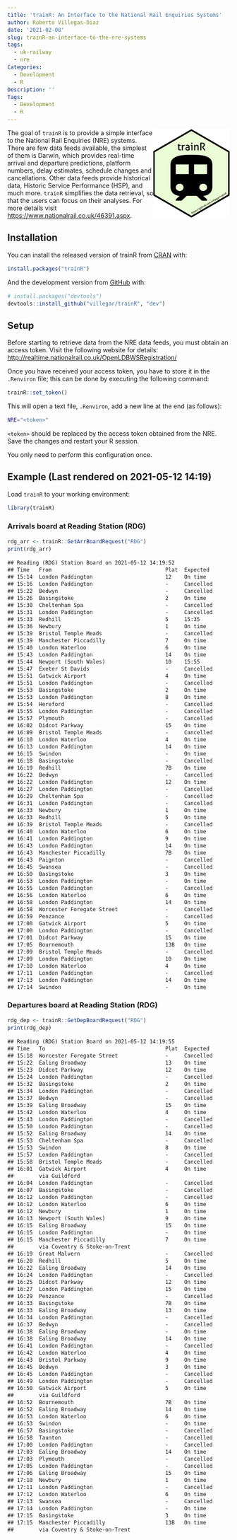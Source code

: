```yaml
---
title: 'trainR: An Interface to the National Rail Enquiries Systems'
author: Roberto Villegas-Diaz
date: '2021-02-08'
slug: trainR-an-interface-to-the-nre-systems
tags:
  - uk-railway
  - nre
Categories:
  - Development
  - R
Description: ''
Tags:
  - Development
  - R
---
```


<img src="https://raw.githubusercontent.com/villegar/trainR/main/inst/images/logo.png" alt="logo" align="right" height=200px/>

The goal of `trainR` is to provide a simple interface to the 
National Rail Enquiries (NRE) systems. There are few data feeds 
available, the simplest of them is Darwin, which provides real-time 
arrival and departure predictions, platform numbers, delay estimates, 
schedule changes and cancellations. Other data feeds provide historical 
data, Historic Service Performance (HSP), and much more. `trainR` 
simplifies the data retrieval, so that the users can focus on their 
analyses. For more details visit 
https://www.nationalrail.co.uk/46391.aspx.

## Installation

You can install the released version of trainR from [CRAN](https://CRAN.R-project.org) with:

``` r
install.packages("trainR")
```

And the development version from [GitHub](https://github.com/) with:

``` r
# install.packages("devtools")
devtools::install_github("villegar/trainR", "dev")
```

## Setup
Before starting to retrieve data from the NRE data feeds, you must obtain an access token. 
Visit the following website for details: http://realtime.nationalrail.co.uk/OpenLDBWSRegistration/

Once you have received your access token, you have to store it in the `.Renviron` file; this can be 
done by executing the following command:


```r
trainR::set_token()
```

This will open a text file, `.Renviron`, add a new line at the end (as follows):

```bash
NRE="<token>"
```

`<token>` should be replaced by the access token obtained from the NRE. Save the changes and restart 
your R session.

You only need to perform this configuration once.

## Example (Last rendered on 2021-05-12 14:19)

Load `trainR` to your working environment:

```r
library(trainR)
```

### Arrivals board at Reading Station (RDG)


```r
rdg_arr <- trainR::GetArrBoardRequest("RDG")
print(rdg_arr)
```

```
## Reading (RDG) Station Board on 2021-05-12 14:19:52
## Time   From                                    Plat  Expected
## 15:14  London Paddington                       12    On time
## 15:16  London Paddington                       -     Cancelled
## 15:22  Bedwyn                                  -     Cancelled
## 15:26  Basingstoke                             2     On time
## 15:30  Cheltenham Spa                          -     Cancelled
## 15:31  London Paddington                       -     Cancelled
## 15:33  Redhill                                 5     15:35
## 15:36  Newbury                                 1     On time
## 15:39  Bristol Temple Meads                    -     Cancelled
## 15:39  Manchester Piccadilly                   7     On time
## 15:40  London Waterloo                         6     On time
## 15:43  London Paddington                       14    On time
## 15:44  Newport (South Wales)                   10    15:55
## 15:47  Exeter St Davids                        -     Cancelled
## 15:51  Gatwick Airport                         4     On time
## 15:51  London Paddington                       -     Cancelled
## 15:53  Basingstoke                             2     On time
## 15:53  London Paddington                       8     On time
## 15:54  Hereford                                -     Cancelled
## 15:55  London Paddington                       -     Cancelled
## 15:57  Plymouth                                -     Cancelled
## 16:02  Didcot Parkway                          15    On time
## 16:09  Bristol Temple Meads                    -     Cancelled
## 16:10  London Waterloo                         4     On time
## 16:13  London Paddington                       14    On time
## 16:15  Swindon                                 -     On time
## 16:18  Basingstoke                             -     Cancelled
## 16:19  Redhill                                 7B    On time
## 16:22  Bedwyn                                  -     Cancelled
## 16:22  London Paddington                       12    On time
## 16:27  London Paddington                       -     Cancelled
## 16:29  Cheltenham Spa                          -     Cancelled
## 16:31  London Paddington                       -     Cancelled
## 16:33  Newbury                                 1     On time
## 16:33  Redhill                                 5     On time
## 16:39  Bristol Temple Meads                    -     Cancelled
## 16:40  London Waterloo                         6     On time
## 16:41  London Paddington                       9     On time
## 16:43  London Paddington                       14    On time
## 16:43  Manchester Piccadilly                   7B    On time
## 16:43  Paignton                                -     Cancelled
## 16:45  Swansea                                 -     Cancelled
## 16:50  Basingstoke                             3     On time
## 16:53  London Paddington                       -     On time
## 16:55  London Paddington                       -     Cancelled
## 16:56  London Waterloo                         6     On time
## 16:58  London Paddington                       14    On time
## 16:58  Worcester Foregate Street               -     Cancelled
## 16:59  Penzance                                -     Cancelled
## 17:00  Gatwick Airport                         5     On time
## 17:00  London Paddington                       -     Cancelled
## 17:01  Didcot Parkway                          15    On time
## 17:05  Bournemouth                             13B   On time
## 17:09  Bristol Temple Meads                    -     Cancelled
## 17:09  London Paddington                       10    On time
## 17:10  London Waterloo                         4     On time
## 17:11  London Paddington                       -     Cancelled
## 17:13  London Paddington                       14    On time
## 17:14  Swindon                                 -     On time
```

### Departures board at Reading Station (RDG)


```r
rdg_dep <- trainR::GetDepBoardRequest("RDG")
print(rdg_dep)
```

```
## Reading (RDG) Station Board on 2021-05-12 14:19:55
## Time   To                                      Plat  Expected
## 15:18  Worcester Foregate Street               -     Cancelled
## 15:22  Ealing Broadway                         13    On time
## 15:23  Didcot Parkway                          12    On time
## 15:24  London Paddington                       -     Cancelled
## 15:32  Basingstoke                             2     On time
## 15:34  London Paddington                       -     Cancelled
## 15:37  Bedwyn                                  -     Cancelled
## 15:39  Ealing Broadway                         15    On time
## 15:42  London Waterloo                         4     On time
## 15:43  London Paddington                       -     Cancelled
## 15:50  London Paddington                       -     Cancelled
## 15:52  Ealing Broadway                         14    On time
## 15:53  Cheltenham Spa                          -     Cancelled
## 15:53  Swindon                                 8     On time
## 15:57  London Paddington                       -     Cancelled
## 15:58  Bristol Temple Meads                    -     Cancelled
## 16:01  Gatwick Airport                         4     On time
##        via Guildford                           
## 16:04  London Paddington                       -     Cancelled
## 16:07  Basingstoke                             -     Cancelled
## 16:12  London Paddington                       -     Cancelled
## 16:12  London Waterloo                         6     On time
## 16:12  Newbury                                 1     On time
## 16:13  Newport (South Wales)                   9     On time
## 16:15  Ealing Broadway                         15    On time
## 16:15  London Paddington                       -     On time
## 16:15  Manchester Piccadilly                   7     On time
##        via Coventry & Stoke-on-Trent           
## 16:19  Great Malvern                           -     Cancelled
## 16:20  Redhill                                 5     On time
## 16:22  Ealing Broadway                         14    On time
## 16:24  London Paddington                       -     Cancelled
## 16:25  Didcot Parkway                          12    On time
## 16:27  London Paddington                       15    On time
## 16:29  Penzance                                -     Cancelled
## 16:33  Basingstoke                             7B    On time
## 16:33  Ealing Broadway                         13    On time
## 16:34  London Paddington                       -     Cancelled
## 16:37  Bedwyn                                  -     Cancelled
## 16:38  Ealing Broadway                         -     On time
## 16:38  Ealing Broadway                         14    On time
## 16:41  London Paddington                       -     Cancelled
## 16:42  London Waterloo                         4     On time
## 16:43  Bristol Parkway                         9     On time
## 16:45  Bedwyn                                  3     On time
## 16:45  London Paddington                       -     Cancelled
## 16:49  London Paddington                       -     Cancelled
## 16:50  Gatwick Airport                         5     On time
##        via Guildford                           
## 16:52  Bournemouth                             7B    On time
## 16:52  Ealing Broadway                         14    On time
## 16:53  London Waterloo                         6     On time
## 16:53  Swindon                                 -     On time
## 16:57  Basingstoke                             -     Cancelled
## 16:58  Taunton                                 -     Cancelled
## 17:00  London Paddington                       -     Cancelled
## 17:03  Ealing Broadway                         14    On time
## 17:03  Plymouth                                -     Cancelled
## 17:05  London Paddington                       -     Cancelled
## 17:06  Ealing Broadway                         15    On time
## 17:10  Newbury                                 1     On time
## 17:11  London Paddington                       -     Cancelled
## 17:12  London Waterloo                         6     On time
## 17:13  Swansea                                 -     Cancelled
## 17:14  London Paddington                       -     On time
## 17:15  Basingstoke                             3     On time
## 17:15  Manchester Piccadilly                   13B   On time
##        via Coventry & Stoke-on-Trent
```
